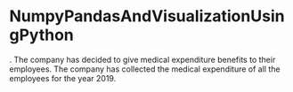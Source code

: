# NumpyPandasAndVisualizationUsingPython
.  The company has decided to give medical expenditure benefits to their employees.  The company has collected the medical expenditure of all the employees for the year 2019.
